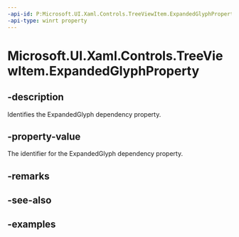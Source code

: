 ```yaml
---
-api-id: P:Microsoft.UI.Xaml.Controls.TreeViewItem.ExpandedGlyphProperty
-api-type: winrt property
---
```

<!-- Property syntax.
public DependencyProperty ExpandedGlyphProperty { get; }
-->

# Microsoft.UI.Xaml.Controls.TreeViewItem.ExpandedGlyphProperty


## -description

Identifies the ExpandedGlyph dependency property.


## -property-value

The identifier for the ExpandedGlyph dependency property.


## -remarks


## -see-also


## -examples


